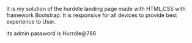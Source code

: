 It is my solution of the hurddle landing page made with HTML,CSS with framework Bootstrap.
It is responsive for all devices to provide best experience to User.

its admin password is Hurrdle@786